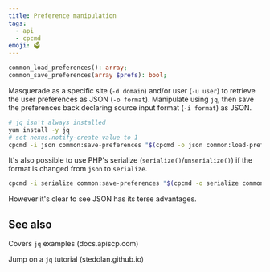 ```yaml
---
title: Preference manipulation
tags:
  - api
  - cpcmd
emoji: 🗳️
---
```


```php
common_load_preferences(): array;
common_save_preferences(array $prefs): bool;
```

Masquerade as a specific site (`-d domain`) and/or user (`-u user`) to retrieve the user preferences as JSON (`-o format`). Manipulate using `jq`, then save the preferences back declaring source input format (`-i format`) as JSON. 

```bash
# jq isn't always installed
yum install -y jq
# set nexus.notify-create value to 1
cpcmd -i json common:save-preferences "$(cpcmd -o json common:load-preferences | jq -r '.nexus["notify-create"]=1')"
```
It's also possible to use PHP's serialize (`serialize()`/`unserialize()`) if the format is changed from `json` to `serialize`. 

```bash
cpcmd -i serialize common:save-preferences "$(cpcmd -o serialize common:load-preferences | php -r '$prefs = unserialize(file_get_contents("php://stdin")); $prefs["nexus"]["notify-create"] = 1; echo serialize($prefs);')"
```

However it's clear to see JSON has its terse advantages.

## See also

<CardGroup cols="2">
  <Card title="Collections" icon="layer-group" color="#169c86" href="https://docs.apiscp.com/admin/cpcmd-examples/#collections">
  
  Covers `jq` examples (docs.apiscp.com)
  
  </Card>
  <Card title="jq Tutorial" icon="graduation-cap" color="#3399f3" href="https://stedolan.github.io/jq/tutorial/">
  
  Jump on a `jq` tutorial (stedolan.github.io)
  
  </Card>
</CardGroup>